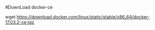 
#DownLoad docker-ce

wget https://download.docker.com/linux/static/stable/x86_64/docker-17.03.2-ce.tgz
